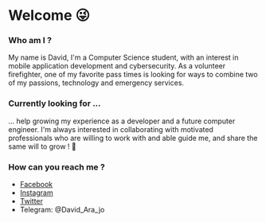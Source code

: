 # Welcome 😜

### Who am I ?
My name is David, I'm a Computer Science student, with an interest in mobile application development and cybersecurity. As a volunteer firefighter, one of my favorite pass times is looking for ways to combine two of my passions, technology and emergency services.

### Currently looking for ...
... help growing my experience as a developer and a future computer engineer. I'm always interested in collaborating with motivated professionals who are willing to work with and able guide me, and share the same will to grow ! 💪

### How can you reach me ?
- [Facebook](https://www.facebook.com/david2araujo5/)
 - [Instagram](https://www.instagram.com/davidjosearaujo/)
 - [Twitter](https://twitter.com/David_Ara_jo)
 - Telegram: @David_Ara_jo 
